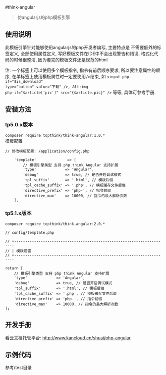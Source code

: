 
#think-angular

> 仿angularjs的php模板引擎

## 使用说明

此模板引擎针对能够使用angularjs的php开发者编写, 主要特点是 不需要额外的标签定义, 全部使用属性定义, 写好模板文件在IDE中不会出现警告和错误, 格式化代码的时候很整洁, 因为套完的模板文件还是规范的html

注: 一个标签上可以使用多个模板指令, 指令有前后顺序要求, 所以要注意属性的顺序, 在单标签上使用模板属性时一定要使用<code>/></code>结束, 如 <code>&lt;input php-if="$is_download" type="button" value="下载" />, &lt;img php-if="$article['pic']" src="{&dollar;article.pic}" /></code> 等等, 具体可参考手册.  

## 安装方法

### tp5.0.x版本  
<code>composer require topthink/think-angular:1.0.*</code>  
模板配置
```
// 修改模板配置: /application/config.php

    'template'              => [
        // 模板引擎类型 支持 php think Angular 支持扩展
        'type'             => 'Angular',
        'debug'            => true, // 是否开启调试模式
        'tpl_suffix'       => '.html', // 模板后缀
        'tpl_cache_suffix' => '.php', // 模板缓存文件后缀
        'directive_prefix' => 'php-', // 指令前缀
        'directive_max'    => 10000, // 指令的最大解析次数
    ],

```

### tp5.1.x版本  
<code>composer require topthink/think-angular:2.0.*</code>  
```
// config/template.php

// +----------------------------------------------------------------------
// | 模板设置
// +----------------------------------------------------------------------

return [
    // 模板引擎类型 支持 php think Angular 支持扩展
    'type'             => 'Angular',
    'debug'            => true, // 是否开启调试模式
    'tpl_suffix'       => '.html', // 模板后缀
    'tpl_cache_suffix' => '.php', // 模板缓存文件后缀
    'directive_prefix' => 'php-', // 指令前缀
    'directive_max'    => 10000, // 指令的最大解析次数
];

```
## 开发手册
看云文档托管平台: http://www.kancloud.cn/shuai/php-angular

## 示例代码
参考/test目录 